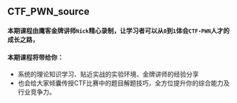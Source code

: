 ## CTF_PWN_source
#### 本期课程由鹰客金牌讲师```Nick```精心录制，让学习者可以从```0```到```1```体会```CTF-PWN```人才的成长之路，
#### 本期课程将带给你：
* 系统的理论知识学习、贴近实战的实验环境、金牌讲师的经验分享
* 也会给大家倾囊传授CTF比赛中的题目解题技巧，全方位提升你的综合能力及行业竞争力。
